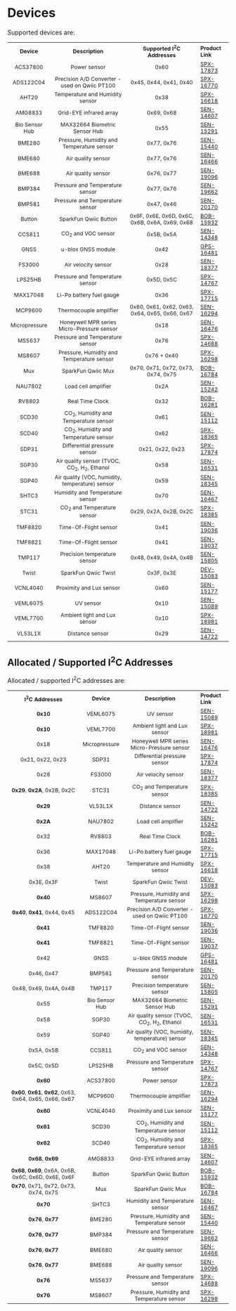 # Devices

Supported devices are:

<table style="font-size:12.25px; width:100%">
    <tr>
        <th style="text-align:center; vertical-align:middle;">
            Device
        </th>
        <th style="text-align:center; vertical-align:middle;">
            Description
        </th>
        <th style="text-align:center; vertical-align:middle;">
            Supported I<sup>2</sup>C Addresses
        </th>
        <th style="text-align:left; vertical-align:middle;">
            Product Link
        </th>
    </tr>
    <tr>
        <td style="vertical-align:middle" align="center">ACS37800</td>
        <td style="vertical-align:middle" align="center">Power sensor</td>
        <td style="vertical-align:middle" align="center">0x60</td>
        <td style="vertical-align:middle" align="left"><a href="https://www.sparkfun.com/products/17873">SPX-17873</a></td>
    </tr>
    <tr>
        <td style="vertical-align:middle" align="center">ADS122C04</td>
        <td style="vertical-align:middle" align="center">Precision A/D Converter - used on Qwiic PT100</td>
        <td style="vertical-align:middle" align="center">0x45, 0x44, 0x41, 0x40</td>
        <td style="vertical-align:middle" align="left"><a href="https://www.sparkfun.com/products/16770">SPX-16770</a></td>
    </tr>
    <tr>
        <td style="vertical-align:middle" align="center">AHT20</td>
        <td style="vertical-align:middle" align="center">Temperature and Humidity sensor</td>
        <td style="vertical-align:middle" align="center">0x38</td>
        <td style="vertical-align:middle" align="left"><a href="https://www.sparkfun.com/products/16618">SPX-16618</a></td>
    </tr>
    <tr>
        <td style="vertical-align:middle" align="center">AMG8833</td>
        <td style="vertical-align:middle" align="center">Grid-EYE infrared array</td>
        <td style="vertical-align:middle" align="center">0x69, 0x68</td>
        <td style="vertical-align:middle" align="left"><a href="https://www.sparkfun.com/products/14607">SEN-14607</a></td>
    </tr>
    <tr>
        <td style="vertical-align:middle" align="center">Bio Sensor Hub</td>
        <td style="vertical-align:middle" align="center">MAX32664 Biometric Sensor Hub</td>
        <td style="vertical-align:middle" align="center">0x55</td>
        <td style="vertical-align:middle" align="left"><a href="https://www.sparkfun.com/products/15291">SEN-15291</a></td>
    </tr>
    <tr>
        <td style="vertical-align:middle" align="center">BME280</td>
        <td style="vertical-align:middle" align="center">Pressure, Humidity and Temperature sensor</td>
        <td style="vertical-align:middle" align="center">0x77, 0x76</td>
        <td style="vertical-align:middle" align="left"><a href="https://www.sparkfun.com/products/15440">SEN-15440</a></td>
    </tr>
    <tr>
        <td style="vertical-align:middle" align="center">BME680</td>
        <td style="vertical-align:middle" align="center">Air quality sensor</td>
        <td style="vertical-align:middle" align="center">0x77, 0x76</td>
        <td style="vertical-align:middle" align="left"><a href="https://www.sparkfun.com/products/16466">SEN-16466</a></td>
    </tr>
    <tr>
        <td style="vertical-align:middle" align="center">BME688</td>
        <td style="vertical-align:middle" align="center">Air quality sensor</td>
        <td style="vertical-align:middle" align="center">0x76, 0x77</td>
        <td style="vertical-align:middle" align="left"><a href="https://www.sparkfun.com/products/19096">SEN-19096</a></td>
    </tr>
    <tr>
        <td style="vertical-align:middle" align="center">BMP384</td>
        <td style="vertical-align:middle" align="center">Pressure and Temperature sensor</td>
        <td style="vertical-align:middle" align="center">0x77, 0x76</td>
        <td style="vertical-align:middle" align="left"><a href="https://www.sparkfun.com/products/19662">SEN-19662</a></td>
    </tr>
    <tr>
        <td style="vertical-align:middle" align="center">BMP581</td>
        <td style="vertical-align:middle" align="center">Pressure and Temperature sensor</td>
        <td style="vertical-align:middle" align="center">0x47, 0x46</td>
        <td style="vertical-align:middle" align="left"><a href="https://www.sparkfun.com/products/20170">SEN-20170</a></td>
    </tr>
    <tr>
        <td style="vertical-align:middle" align="center">Button</td>
        <td style="vertical-align:middle" align="center">SparkFun Qwiic Button</td>
        <td style="vertical-align:middle" align="center">0x6F, 0x6E, 0x6D, 0x6C, 0x6B, 0x6A, 0x69, 0x68</td>
        <td style="vertical-align:middle" align="left"><a href="https://www.sparkfun.com/products/15932">BOB-15932</a></td>
    </tr>
    <tr>
        <td style="vertical-align:middle" align="center">CCS811</td>
        <td style="vertical-align:middle" align="center">CO<sub>2</sub> and VOC sensor</td>
        <td style="vertical-align:middle" align="center">0x5B, 0x5A</td>
        <td style="vertical-align:middle" align="left"><a href="https://www.sparkfun.com/products/14348">SEN-14348</a></td>
    </tr>
    <tr>
        <td style="vertical-align:middle" align="center">GNSS</td>
        <td style="vertical-align:middle" align="center">u-blox GNSS module</td>
        <td style="vertical-align:middle" align="center">0x42</td>
        <td style="vertical-align:middle" align="left"><a href="https://www.sparkfun.com/products/16481">GPS-16481</a></td>
    </tr>
    <tr>
        <td style="vertical-align:middle" align="center">FS3000</td>
        <td style="vertical-align:middle" align="center">Air velocity sensor</td>
        <td style="vertical-align:middle" align="center">0x28</td>
        <td style="vertical-align:middle" align="left"><a href="https://www.sparkfun.com/products/18399">SEN-18377</a></td>
    </tr>
    <tr>
        <td style="vertical-align:middle" align="center">LPS25HB</td>
        <td style="vertical-align:middle" align="center">Pressure and Temperature sensor</td>
        <td style="vertical-align:middle" align="center">0x5D, 0x5C</td>
        <td style="vertical-align:middle" align="left"><a href="https://www.sparkfun.com/products/14767">SPX-14767</a></td>
    </tr>
    <tr>
        <td style="vertical-align:middle" align="center">MAX17048</td>
        <td style="vertical-align:middle" align="center">Li-Po battery fuel gauge</td>
        <td style="vertical-align:middle" align="center">0x36</td>
        <td style="vertical-align:middle" align="left"><a href="https://www.sparkfun.com/products/17715">SPX-17715</a></td>
    </tr>
    <tr>
        <td style="vertical-align:middle" align="center">MCP9600</td>
        <td style="vertical-align:middle" align="center">Thermocouple amplifier</td>
        <td style="vertical-align:middle" align="center">0x60, 0x61, 0x62, 0x63, 0x64, 0x65, 0x66, 0x67</td>
        <td style="vertical-align:middle" align="left"><a href="https://www.sparkfun.com/products/16294">SEN-16294</a></td>
    </tr>
    <tr>
        <td style="vertical-align:middle" align="center">Micropressure</td>
        <td style="vertical-align:middle" align="center">Honeywell MPR series Micro-Pressure sensor</td>
        <td style="vertical-align:middle" align="center">0x18</td>
        <td style="vertical-align:middle" align="left"><a href="https://www.sparkfun.com/products/16476">SEN-16476</a></td>
    </tr>
    <tr>
        <td style="vertical-align:middle" align="center">MS5637</td>
        <td style="vertical-align:middle" align="center">Pressure and Temperature sensor</td>
        <td style="vertical-align:middle" align="center">0x76</td>
        <td style="vertical-align:middle" align="left"><a href="https://www.sparkfun.com/products/14688">SPX-14688</a></td>
    </tr>
    <tr>
        <td style="vertical-align:middle" align="center">MS8607</td>
        <td style="vertical-align:middle" align="center">Pressure, Humidity and Temperature sensor</td>
        <td style="vertical-align:middle" align="center">0x76 + 0x40</td>
        <td style="vertical-align:middle" align="left"><a href="https://www.sparkfun.com/products/16298">SPX-16298</a></td>
    </tr>
    <tr>
        <td style="vertical-align:middle" align="center">Mux</td>
        <td style="vertical-align:middle" align="center">SparkFun Qwiic Mux</td>
        <td style="vertical-align:middle" align="center">0x70, 0x71, 0x72, 0x73, 0x74, 0x75</td>
        <td style="vertical-align:middle" align="left"><a href="https://www.sparkfun.com/products/16784">BOB-16784</a></td>
    </tr>
    <tr>
        <td style="vertical-align:middle" align="center">NAU7802</td>
        <td style="vertical-align:middle" align="center">Load cell amplifier</td>
        <td style="vertical-align:middle" align="center">0x2A</td>
        <td style="vertical-align:middle" align="left"><a href="https://www.sparkfun.com/products/15242">SEN-15242</a></td>
    </tr>
    <tr>
        <td style="vertical-align:middle" align="center">RV8803</td>
        <td style="vertical-align:middle" align="center">Real Time Clock</td>
        <td style="vertical-align:middle" align="center">0x32</td>
        <td style="vertical-align:middle" align="left"><a href="https://www.sparkfun.com/products/16281">BOB-16281</a></td>
    </tr>
    <tr>
        <td style="vertical-align:middle" align="center">SCD30</td>
        <td style="vertical-align:middle" align="center">CO<sub>2</sub>, Humidity and Temperature sensor</td>
        <td style="vertical-align:middle" align="center">0x61</td>
        <td style="vertical-align:middle" align="left"><a href="https://www.sparkfun.com/products/15112">SEN-15112</a></td>
    </tr>
    <tr>
        <td style="vertical-align:middle" align="center">SCD40</td>
        <td style="vertical-align:middle" align="center">CO<sub>2</sub>, Humidity and Temperature sensor</td>
        <td style="vertical-align:middle" align="center">0x62</td>
        <td style="vertical-align:middle" align="left"><a href="https://www.sparkfun.com/products/18365">SPX-18365</a></td>
    </tr>
    <tr>
        <td style="vertical-align:middle" align="center">SDP31</td>
        <td style="vertical-align:middle" align="center">Differential pressure sensor</td>
        <td style="vertical-align:middle" align="center">0x21, 0x22, 0x23</td>
        <td style="vertical-align:middle" align="left"><a href="https://www.sparkfun.com/products/17874">SPX-17874</a></td>
    </tr>
    <tr>
        <td style="vertical-align:middle" align="center">SGP30</td>
        <td style="vertical-align:middle" align="center">Air quality sensor (TVOC, CO<sub>2</sub>, H<sub>2</sub>, Ethanol</td>
        <td style="vertical-align:middle" align="center">0x58</td>
        <td style="vertical-align:middle" align="left"><a href="https://www.sparkfun.com/products/16531">SEN-16531</a></td>
    </tr>
    <tr>
        <td style="vertical-align:middle" align="center">SGP40</td>
        <td style="vertical-align:middle" align="center">Air quality (VOC, humidity, temperature) sensor</td>
        <td style="vertical-align:middle" align="center">0x59</td>
        <td style="vertical-align:middle" align="left"><a href="https://www.sparkfun.com/products/18345">SEN-18345</a></td>
    </tr>
    <tr>
        <td style="vertical-align:middle" align="center">SHTC3</td>
        <td style="vertical-align:middle" align="center">Humidity and Temperature sensor</td>
        <td style="vertical-align:middle" align="center">0x70</td>
        <td style="vertical-align:middle" align="left"><a href="https://www.sparkfun.com/products/16467">SEN-16467</a></td>
    </tr>
    <tr>
        <td style="vertical-align:middle" align="center">STC31</td>
        <td style="vertical-align:middle" align="center">CO<sub>2</sub> and Temperature sensor</td>
        <td style="vertical-align:middle" align="center">0x29, 0x2A, 0x2B, 0x2C</td>
        <td style="vertical-align:middle" align="left"><a href="https://www.sparkfun.com/products/18385">SPX-18385</a></td>
    </tr>
    <tr>
        <td style="vertical-align:middle" align="center">TMF8820</td>
        <td style="vertical-align:middle" align="center">Time-Of-Flight sensor</td>
        <td style="vertical-align:middle" align="center">0x41</td>
        <td style="vertical-align:middle" align="left"><a href="https://www.sparkfun.com/products/19036">SEN-19036</a></td>
    </tr>
    <tr>
        <td style="vertical-align:middle" align="center">TMF8821</td>
        <td style="vertical-align:middle" align="center">Time-Of-Flight sensor</td>
        <td style="vertical-align:middle" align="center">0x41</td>
        <td style="vertical-align:middle" align="left"><a href="https://www.sparkfun.com/products/19037">SEN-19037</a></td>
    </tr>
    <tr>
        <td style="vertical-align:middle" align="center">TMP117</td>
        <td style="vertical-align:middle" align="center">Precision temperature sensor</td>
        <td style="vertical-align:middle" align="center">0x48, 0x49, 0x4A, 0x4B</td>
        <td style="vertical-align:middle" align="left"><a href="https://www.sparkfun.com/products/15805">SEN-15805</a></td>
    </tr>
    <tr>
        <td style="vertical-align:middle" align="center">Twist</td>
        <td style="vertical-align:middle" align="center">SparkFun Qwiic Twist</td>
        <td style="vertical-align:middle" align="center">0x3F, 0x3E</td>
        <td style="vertical-align:middle" align="left"><a href="https://www.sparkfun.com/products/15083">DEV-15083</a></td>
    </tr>
    <tr>
        <td style="vertical-align:middle" align="center">VCNL4040</td>
        <td style="vertical-align:middle" align="center">Proximity and Lux sensor</td>
        <td style="vertical-align:middle" align="center">0x60</td>
        <td style="vertical-align:middle" align="left"><a href="https://www.sparkfun.com/products/15177">SEN-15177</a></td>
    </tr>
    <tr>
        <td style="vertical-align:middle" align="center">VEML6075</td>
        <td style="vertical-align:middle" align="center">UV sensor</td>
        <td style="vertical-align:middle" align="center">0x10</td>
        <td style="vertical-align:middle" align="left"><a href="https://www.sparkfun.com/products/15089">SEN-15089</a></td>
    </tr>
    <tr>
        <td style="vertical-align:middle" align="center">VEML7700</td>
        <td style="vertical-align:middle" align="center">Ambient light and Lux sensor</td>
        <td style="vertical-align:middle" align="center">0x10</td>
        <td style="vertical-align:middle" align="left"><a href="https://www.sparkfun.com/products/18981">SPX-18981</a></td>
    </tr>
    <tr>
        <td style="vertical-align:middle" align="center">VL53L1X</td>
        <td style="vertical-align:middle" align="center">Distance sensor</td>
        <td style="vertical-align:middle" align="center">0x29</td>
        <td style="vertical-align:middle" align="left"><a href="https://www.sparkfun.com/products/14722">SEN-14722</a></td>
    </tr>
</table>

## Allocated / Supported I<sup>2</sup>C Addresses

Allocated / supported I<sup>2</sup>C addresses are:

<table style="font-size:12.25px; width:100%">
    <tr>
        <th style="text-align:center; vertical-align:middle;">
            I<sup>2</sup>C Addresses
        </th>
        <th style="text-align:center; vertical-align:middle;">
            Device
        </th>
        <th style="text-align:center; vertical-align:middle;">
            Description
        </th>
        <th style="text-align:left; vertical-align:middle;">
            Product Link
        </th>
    </tr>
    <tr>
        <td style="vertical-align:middle" align="center"><b>0x10</b></td>
        <td style="vertical-align:middle" align="center">VEML6075</td>
        <td style="vertical-align:middle" align="center">UV sensor</td>
        <td style="vertical-align:middle" align="left"><a href="https://www.sparkfun.com/products/15089">SEN-15089</a></td>
    </tr>
    <tr>
        <td style="vertical-align:middle" align="center"><b>0x10</b></td>
        <td style="vertical-align:middle" align="center">VEML7700</td>
        <td style="vertical-align:middle" align="center">Ambient light and Lux sensor</td>
        <td style="vertical-align:middle" align="left"><a href="https://www.sparkfun.com/products/18981">SPX-18981</a></td>
    </tr>
    <tr>
        <td style="vertical-align:middle" align="center">0x18</td>
        <td style="vertical-align:middle" align="center">Micropressure</td>
        <td style="vertical-align:middle" align="center">Honeywell MPR series Micro-Pressure sensor</td>
        <td style="vertical-align:middle" align="left"><a href="https://www.sparkfun.com/products/16476">SEN-16476</a></td>
    </tr>
    <tr>
        <td style="vertical-align:middle" align="center">0x21, 0x22, 0x23</td>
        <td style="vertical-align:middle" align="center">SDP31</td>
        <td style="vertical-align:middle" align="center">Differential pressure sensor</td>
        <td style="vertical-align:middle" align="left"><a href="https://www.sparkfun.com/products/17874">SPX-17874</a></td>
    </tr>
    <tr>
        <td style="vertical-align:middle" align="center">0x28</td>
        <td style="vertical-align:middle" align="center">FS3000</td>
        <td style="vertical-align:middle" align="center">Air velocity sensor</td>
        <td style="vertical-align:middle" align="left"><a href="https://www.sparkfun.com/products/18399">SEN-18377</a></td>
    </tr>
    <tr>
        <td style="vertical-align:middle" align="center"><b>0x29</b>, <b>0x2A</b>, 0x2B, 0x2C</td>
        <td style="vertical-align:middle" align="center">STC31</td>
        <td style="vertical-align:middle" align="center">CO<sub>2</sub> and Temperature sensor</td>
        <td style="vertical-align:middle" align="left"><a href="https://www.sparkfun.com/products/18385">SPX-18385</a></td>
    </tr>
    <tr>
        <td style="vertical-align:middle" align="center"><b>0x29</b></td>
        <td style="vertical-align:middle" align="center">VL53L1X</td>
        <td style="vertical-align:middle" align="center">Distance sensor</td>
        <td style="vertical-align:middle" align="left"><a href="https://www.sparkfun.com/products/14722">SEN-14722</a></td>
    </tr>
    <tr>
        <td style="vertical-align:middle" align="center"><b>0x2A</b></td>
        <td style="vertical-align:middle" align="center">NAU7802</td>
        <td style="vertical-align:middle" align="center">Load cell amplifier</td>
        <td style="vertical-align:middle" align="left"><a href="https://www.sparkfun.com/products/15242">SEN-15242</a></td>
    </tr>
    <tr>
        <td style="vertical-align:middle" align="center">0x32</td>
        <td style="vertical-align:middle" align="center">RV8803</td>
        <td style="vertical-align:middle" align="center">Real Time Clock</td>
        <td style="vertical-align:middle" align="left"><a href="https://www.sparkfun.com/products/16281">BOB-16281</a></td>
    </tr>
    <tr>
        <td style="vertical-align:middle" align="center">0x36</td>
        <td style="vertical-align:middle" align="center">MAX17048</td>
        <td style="vertical-align:middle" align="center">Li-Po battery fuel gauge</td>
        <td style="vertical-align:middle" align="left"><a href="https://www.sparkfun.com/products/17715">SPX-17715</a></td>
    </tr>
    <tr>
        <td style="vertical-align:middle" align="center">0x38</td>
        <td style="vertical-align:middle" align="center">AHT20</td>
        <td style="vertical-align:middle" align="center">Temperature and Humidity sensor</td>
        <td style="vertical-align:middle" align="left"><a href="https://www.sparkfun.com/products/16618">SPX-16618</a></td>
    </tr>
    <tr>
        <td style="vertical-align:middle" align="center">0x3E, 0x3F</td>
        <td style="vertical-align:middle" align="center">Twist</td>
        <td style="vertical-align:middle" align="center">SparkFun Qwiic Twist</td>
        <td style="vertical-align:middle" align="left"><a href="https://www.sparkfun.com/products/15083">DEV-15083</a></td>
    </tr>
    <tr>
        <td style="vertical-align:middle" align="center"><b>0x40</b></td>
        <td style="vertical-align:middle" align="center">MS8607</td>
        <td style="vertical-align:middle" align="center">Pressure, Humidity and Temperature sensor</td>
        <td style="vertical-align:middle" align="left"><a href="https://www.sparkfun.com/products/16298">SPX-16298</a></td>
    </tr>
    <tr>
        <td style="vertical-align:middle" align="center"><b>0x40</b>, <b>0x41</b>, 0x44, 0x45</td>
        <td style="vertical-align:middle" align="center">ADS122C04</td>
        <td style="vertical-align:middle" align="center">Precision A/D Converter - used on Qwiic PT100</td>
        <td style="vertical-align:middle" align="left"><a href="https://www.sparkfun.com/products/16770">SPX-16770</a></td>
    </tr>
    <tr>
        <td style="vertical-align:middle" align="center"><b>0x41</b></td>
        <td style="vertical-align:middle" align="center">TMF8820</td>
        <td style="vertical-align:middle" align="center">Time-Of-Flight sensor</td>
        <td style="vertical-align:middle" align="left"><a href="https://www.sparkfun.com/products/19036">SEN-19036</a></td>
    </tr>
    <tr>
        <td style="vertical-align:middle" align="center"><b>0x41</b></td>
        <td style="vertical-align:middle" align="center">TMF8821</td>
        <td style="vertical-align:middle" align="center">Time-Of-Flight sensor</td>
        <td style="vertical-align:middle" align="left"><a href="https://www.sparkfun.com/products/19037">SEN-19037</a></td>
    </tr>
    <tr>
        <td style="vertical-align:middle" align="center">0x42</td>
        <td style="vertical-align:middle" align="center">GNSS</td>
        <td style="vertical-align:middle" align="center">u-blox GNSS module</td>
        <td style="vertical-align:middle" align="left"><a href="https://www.sparkfun.com/products/16481">GPS-16481</a></td>
    </tr>
    <tr>
        <td style="vertical-align:middle" align="center">0x46, 0x47</td>
        <td style="vertical-align:middle" align="center">BMP581</td>
        <td style="vertical-align:middle" align="center">Pressure and Temperature sensor</td>
        <td style="vertical-align:middle" align="left"><a href="https://www.sparkfun.com/products/20170">SEN-20170</a></td>
    </tr>
    <tr>
        <td style="vertical-align:middle" align="center">0x48, 0x49, 0x4A, 0x4B</td>
        <td style="vertical-align:middle" align="center">TMP117</td>
        <td style="vertical-align:middle" align="center">Precision temperature sensor</td>
        <td style="vertical-align:middle" align="left"><a href="https://www.sparkfun.com/products/15805">SEN-15805</a></td>
    </tr>
    <tr>
        <td style="vertical-align:middle" align="center">0x55</td>
        <td style="vertical-align:middle" align="center">Bio Sensor Hub</td>
        <td style="vertical-align:middle" align="center">MAX32664 Biometric Sensor Hub</td>
        <td style="vertical-align:middle" align="left"><a href="https://www.sparkfun.com/products/15291">SEN-15291</a></td>
    </tr>
    <tr>
        <td style="vertical-align:middle" align="center">0x58</td>
        <td style="vertical-align:middle" align="center">SGP30</td>
        <td style="vertical-align:middle" align="center">Air quality sensor (TVOC, CO<sub>2</sub>, H<sub>2</sub>, Ethanol</td>
        <td style="vertical-align:middle" align="left"><a href="https://www.sparkfun.com/products/16531">SEN-16531</a></td>
    </tr>
    <tr>
        <td style="vertical-align:middle" align="center">0x59</td>
        <td style="vertical-align:middle" align="center">SGP40</td>
        <td style="vertical-align:middle" align="center">Air quality (VOC, humidity, temperature) sensor</td>
        <td style="vertical-align:middle" align="left"><a href="https://www.sparkfun.com/products/18345">SEN-18345</a></td>
    </tr>
    <tr>
        <td style="vertical-align:middle" align="center">0x5A, 0x5B</td>
        <td style="vertical-align:middle" align="center">CCS811</td>
        <td style="vertical-align:middle" align="center">CO<sub>2</sub> and VOC sensor</td>
        <td style="vertical-align:middle" align="left"><a href="https://www.sparkfun.com/products/14348">SEN-14348</a></td>
    </tr>
    <tr>
        <td style="vertical-align:middle" align="center">0x5C, 0x5D</td>
        <td style="vertical-align:middle" align="center">LPS25HB</td>
        <td style="vertical-align:middle" align="center">Pressure and Temperature sensor</td>
        <td style="vertical-align:middle" align="left"><a href="https://www.sparkfun.com/products/14767">SPX-14767</a></td>
    </tr>
    <tr>
        <td style="vertical-align:middle" align="center"><b>0x60</b></td>
        <td style="vertical-align:middle" align="center">ACS37800</td>
        <td style="vertical-align:middle" align="center">Power sensor</td>
        <td style="vertical-align:middle" align="left"><a href="https://www.sparkfun.com/products/17873">SPX-17873</a></td>
    </tr>
    <tr>
        <td style="vertical-align:middle" align="center"><b>0x60</b>, <b>0x61</b>, <b>0x62</b>, 0x63, 0x64, 0x65, 0x66, 0x67</td>
        <td style="vertical-align:middle" align="center">MCP9600</td>
        <td style="vertical-align:middle" align="center">Thermocouple amplifier</td>
        <td style="vertical-align:middle" align="left"><a href="https://www.sparkfun.com/products/16294">SEN-16294</a></td>
    </tr>
    <tr>
        <td style="vertical-align:middle" align="center"><b>0x60</b></td>
        <td style="vertical-align:middle" align="center">VCNL4040</td>
        <td style="vertical-align:middle" align="center">Proximity and Lux sensor</td>
        <td style="vertical-align:middle" align="left"><a href="https://www.sparkfun.com/products/15177">SEN-15177</a></td>
    </tr>
    <tr>
        <td style="vertical-align:middle" align="center"><b>0x61</b></td>
        <td style="vertical-align:middle" align="center">SCD30</td>
        <td style="vertical-align:middle" align="center">CO<sub>2</sub>, Humidity and Temperature sensor</td>
        <td style="vertical-align:middle" align="left"><a href="https://www.sparkfun.com/products/15112">SEN-15112</a></td>
    </tr>
    <tr>
        <td style="vertical-align:middle" align="center"><b>0x62</b></td>
        <td style="vertical-align:middle" align="center">SCD40</td>
        <td style="vertical-align:middle" align="center">CO<sub>2</sub>, Humidity and Temperature sensor</td>
        <td style="vertical-align:middle" align="left"><a href="https://www.sparkfun.com/products/18365">SPX-18365</a></td>
    </tr>
    <tr>
        <td style="vertical-align:middle" align="center"><b>0x68</b>, <b>0x69</b></td>
        <td style="vertical-align:middle" align="center">AMG8833</td>
        <td style="vertical-align:middle" align="center">Grid-EYE infrared array</td>
        <td style="vertical-align:middle" align="left"><a href="https://www.sparkfun.com/products/14607">SEN-14607</a></td>
    </tr>
    <tr>
        <td style="vertical-align:middle" align="center"><b>0x68</b>, <b>0x69</b>, 0x6A, 0x6B, 0x6C, 0x6D, 0x6E, 0x6F</td>
        <td style="vertical-align:middle" align="center">Button</td>
        <td style="vertical-align:middle" align="center">SparkFun Qwiic Button</td>
        <td style="vertical-align:middle" align="left"><a href="https://www.sparkfun.com/products/15932">BOB-15932</a></td>
    </tr>
    <tr>
        <td style="vertical-align:middle" align="center"><b>0x70</b>, 0x71, 0x72, 0x73, 0x74, 0x75</td>
        <td style="vertical-align:middle" align="center">Mux</td>
        <td style="vertical-align:middle" align="center">SparkFun Qwiic Mux</td>
        <td style="vertical-align:middle" align="left"><a href="https://www.sparkfun.com/products/16784">BOB-16784</a></td>
    </tr>
    <tr>
        <td style="vertical-align:middle" align="center"><b>0x70</b></td>
        <td style="vertical-align:middle" align="center">SHTC3</td>
        <td style="vertical-align:middle" align="center">Humidity and Temperature sensor</td>
        <td style="vertical-align:middle" align="left"><a href="https://www.sparkfun.com/products/16467">SEN-16467</a></td>
    </tr>
    <tr>
        <td style="vertical-align:middle" align="center"><b>0x76</b>, <b>0x77</b></td>
        <td style="vertical-align:middle" align="center">BME280</td>
        <td style="vertical-align:middle" align="center">Pressure, Humidity and Temperature sensor</td>
        <td style="vertical-align:middle" align="left"><a href="https://www.sparkfun.com/products/15440">SEN-15440</a></td>
    </tr>
    <tr>
        <td style="vertical-align:middle" align="center"><b>0x76</b>, <b>0x77</b></td>
        <td style="vertical-align:middle" align="center">BMP384</td>
        <td style="vertical-align:middle" align="center">Pressure and Temperature sensor</td>
        <td style="vertical-align:middle" align="left"><a href="https://www.sparkfun.com/products/19662">SEN-19662</a></td>
    </tr>
    <tr>
        <td style="vertical-align:middle" align="center"><b>0x76</b>, <b>0x77</b></td>
        <td style="vertical-align:middle" align="center">BME680</td>
        <td style="vertical-align:middle" align="center">Air quality sensor</td>
        <td style="vertical-align:middle" align="left"><a href="https://www.sparkfun.com/products/16466">SEN-16466</a></td>
    </tr>
    <tr>
        <td style="vertical-align:middle" align="center"><b>0x76</b>, <b>0x77</b></td>
        <td style="vertical-align:middle" align="center">BME688</td>
        <td style="vertical-align:middle" align="center">Air quality sensor</td>
        <td style="vertical-align:middle" align="left"><a href="https://www.sparkfun.com/products/19096">SEN-19096</a></td>
    </tr>
    <tr>
        <td style="vertical-align:middle" align="center"><b>0x76</b></td>
        <td style="vertical-align:middle" align="center">MS5637</td>
        <td style="vertical-align:middle" align="center">Pressure and Temperature sensor</td>
        <td style="vertical-align:middle" align="left"><a href="https://www.sparkfun.com/products/14688">SPX-14688</a></td>
    </tr>
    <tr>
        <td style="vertical-align:middle" align="center"><b>0x76</b></td>
        <td style="vertical-align:middle" align="center">MS8607</td>
        <td style="vertical-align:middle" align="center">Pressure, Humidity and Temperature sensor</td>
        <td style="vertical-align:middle" align="left"><a href="https://www.sparkfun.com/products/16298">SPX-16298</a></td>
    </tr>
</table>
